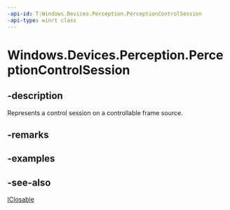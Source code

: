 ----api-id: T:Windows.Devices.Perception.PerceptionControlSession
-api-type: winrt class
---<!-- Class syntax.public class PerceptionControlSession : Windows.Devices.Perception.IPerceptionControlSession, Windows.Foundation.IClosable--># Windows.Devices.Perception.PerceptionControlSession## -descriptionRepresents a control session on a controllable frame source.## -remarks## -examples## -see-also[IClosable](../windows.foundation/iclosable.md)